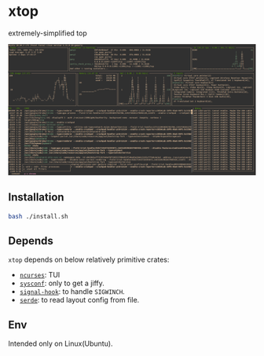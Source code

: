 # xtop 

extremely-simplified top

![log8](./images/log8.png)

## Installation

```bash
bash ./install.sh
```


## Depends

`xtop` depends on below relatively primitive crates:
- [`ncurses`](https://github.com/jeaye/ncurses-rs): TUI
- [`sysconf`](https://github.com/zerocostgoods/sysconf.rs): only to get a jiffy.
- [`signal-hook`](https://github.com/vorner/signal-hook): to handle `SIGWINCH`.
- [`serde`](https://github.com/serde-rs/serde): to read layout config from file.

## Env

Intended only on Linux(Ubuntu).
